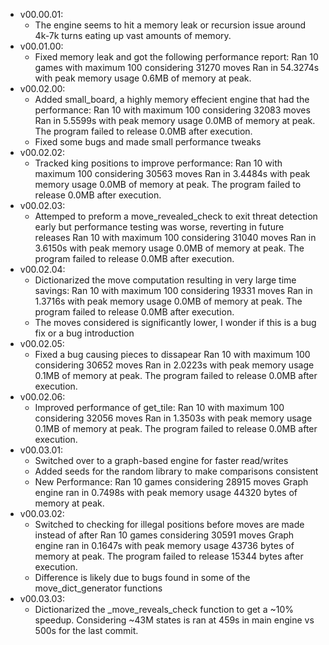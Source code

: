 - v00.00.01:
    - The engine seems to hit a memory leak or recursion issue around 4k-7k turns eating up vast amounts of memory.
- v00.01.00:
    - Fixed memory leak and got the following performance report:
        Ran 10 games with maximum 100 considering 31270 moves
        Ran in 54.3274s with peak memory usage 0.6MB of memory at peak.
- v00.02.00:
    - Added small_board, a highly memory effecient engine that had the performance:
        Ran 10 with maximum 100 considering 32083 moves
        Ran in 5.5599s with peak memory usage 0.0MB of memory at peak.
        The program failed to release 0.0MB after execution.
    - Fixed some bugs and made small performance tweaks
- v00.02.02:
    - Tracked king positions to improve performance:
        Ran 10 with maximum 100 considering 30563 moves
        Ran in 3.4484s with peak memory usage 0.0MB of memory at peak.
        The program failed to release 0.0MB after execution.
- v00.02.03:
    - Attemped to preform a move_revealed_check to exit threat detection early but performance testing was worse, reverting in future releases
        Ran 10 with maximum 100 considering 31040 moves
        Ran in 3.6150s with peak memory usage 0.0MB of memory at peak.
        The program failed to release 0.0MB after execution.
- v00.02.04:
    - Dictionarized the move computation resulting in very large time savings:
        Ran 10 with maximum 100 considering 19331 moves
        Ran in 1.3716s with peak memory usage 0.0MB of memory at peak.
        The program failed to release 0.0MB after execution.
    - The moves considered is significantly lower, I wonder if this is a bug fix or a bug introduction
- v00.02.05:
    - Fixed a bug causing pieces to dissapear
        Ran 10 with maximum 100 considering 30652 moves
        Ran in 2.0223s with peak memory usage 0.1MB of memory at peak.
        The program failed to release 0.0MB after execution.
- v00.02.06:
    - Improved performance of get_tile:
        Ran 10 with maximum 100 considering 32056 moves
        Ran in 1.3503s with peak memory usage 0.1MB of memory at peak.
        The program failed to release 0.0MB after execution.
- v00.03.01:
    - Switched over to a graph-based engine for faster read/writes
    - Added seeds for the random library to make comparisons consistent
    - New Performance:
        Ran 10 games considering 28915 moves
        Graph engine ran in 0.7498s with peak memory usage 44320 bytes of memory at peak.
- v00.03.02:
    - Switched to checking for illegal positions before moves are made instead of after
        Ran 10 games considering 30591 moves
        Graph engine ran in 0.1647s with peak memory usage 43736 bytes of memory at peak.
        The program failed to release 15344 bytes after execution.
    - Difference is likely due to bugs found in some of the move_dict_generator functions
- v00.03.03:
    - Dictionarized the _move_reveals_check function to get a ~10% speedup. Considering ~43M states is ran at 459s in main engine vs 500s for the last commit.